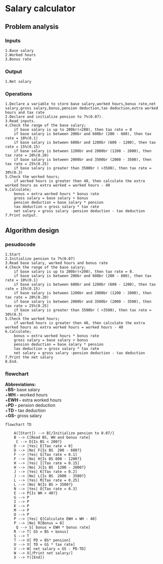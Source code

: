 # Salary calculator
## Problem analysis
### Inputs
    1.Base salary
    2.Worked hours
    3.Bonus rate
### Output
    1.Net salary
### Operations
    1.Declare a variable to store base salary,worked hours,bonus rate,net salary,gross salary,bonus,pension deduction,tax deduction,extra worked hours and tax rate
    2.Declare and initialize pension to 7%(0.07).
    3.Read inputs.
    4.Check the range of the base salary;
        if base salary is up to 200br(<200), then tax rate = 0
        if base salary is between 200br and 600br (200 - 600), then tax rate = 10%(0.1)
        if base salary is between 600br and 1200br (600 - 1200), then tax rate = 15%(0.15)
        if base salary is between 1200br and 2000br (1200 - 2000), then tax rate = 20%(0.20)
        if base salary is between 2000br and 3500br (2000 - 3500), then tax rate = 25%(0.25)
        if base salary is greater than 3500br ( >3500), then tax rate = 30%(0.3)
    5.Check the worked hours;
        if worked hours is greater then 40, then calculate the extra worked hours as extra worked = worked hours - 40 
    6.Calculate;
        bonus = extra worked hours * bonus rate
        gross salary = base salary + bonus
        pension deduction = base salary * pension
        tax deduction = gross salary * tax rate
        net salary = gross salary -pension deduction - tax deduction
    7.Print output.
## Algorithm design
### pesudocode
    1.Start
    2.Initialize pension to 7%(0.07)
    3.Read base salary, worked hours and bonus rate
    4.Check the range of the base salary;
        if base salary is up to 200br(<200), then tax rate = 0.
        if base salary is between 200br and 600br (200 - 600), then tax rate = 10%(0.1)
        if base salary is between 600br and 1200br (600 - 1200), then tax rate = 15%(0.15)
        if base salary is between 1200br and 2000br (1200 - 2000), then tax rate = 20%(0.20)
        if base salary is between 2000br and 3500br (2000 - 3500), then tax rate = 25%(0.25)
        if base salary is greater than 3500br ( >3500), then tax rate = 30%(0.3)
    5.Check the worked hours;
        if worked hours is greater then 40, then calculate the extra worked hours as extra worked hours = worked hours - 40
    6.Calculate;
        bonus = extra worked hours * bonus rate
        gross salary = base salary + bonus
        pension deduction = base salary * pension
        tax deduction = gross salary * tax rate
        net salary = gross salary -pension deduction - tax deduction
    7.Print the net salary 
    8.End.
 ### flowchart
 
 **Abbreviations:** \
    +**BS-** base salary \
    +**WH -** worked hours \
    +**EWH -** extra worked hours \
    +**PD -** pension deduction \
    +**TD -** tax deduction \
    +**GS-** gross salary 
    

```mermaid
flowchart TD
    
    A([Start]) --> B[/Initialize pension to 0.07/]
    B --> C[Read BS, WH and bonus rate]
     C --> D{Is BS < 200?}
    D --> |Yes| E[Tax rate = 0]
    D --> |No| F{Is BS  200 - 600?}
    F --> |Yes| G[Tax rate = 0.1]
    F --> |No| H{Is BS 600 - 1200?}
    H --> |Yes| I[Tax rate = 0.15]
    H --> |No| J{Is BS  1200 - 2000?}
    J --> |Yes| K[Tax rate = 0.2]
    J --> |No| L{Is BS  2000 - 3500?}
    L --> |Yes| M[Tax rate = 0.25]
    L --> |No| N{Is BS > 3500?}
    N --> |Yes| O[Tax rate = 0.3]
    E --> P{Is WH > 40?}
    G --> P
    I --> P
    K --> P
    M --> P
    O --> P
    P --> |Yes| Q[Calculate EWH = WH - 40]
    P --> |No| R[Bonus = 0]
     Q --> S[ bonus = EWH * bonus rate]
    R --> T[ GS = BS + bonus]
    S --> T
    T --> U[ PD = BS* pension]
    U --> V[ TD = GS * tax rate]
    V --> W[ net salary = GS - PD-TD]
    W --> X[/Print net salary/]
    X --> Y([End])


 